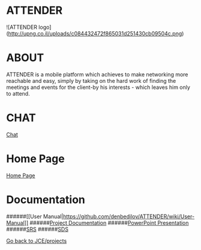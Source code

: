 # ATTENDER

![ATTENDER logo] (http://upng.co.il/uploads/c084432472f865031d251430cb09504c.png)

# ABOUT
ATTENDER  is a mobile platform which achieves to make networking more reachable and easy, simply by taking on the hard work of finding the meetings and events for the client-by his interests - which leaves him only to attend. 
</p>

# CHAT

[Chat](https://gitter.im/denbedilov/ATTENDER?utm_source=badge&utm_medium=badge&utm_campaign=pr-badge&utm_content=badge)

# Home Page

[Home Page]( https://github.com/denbedilov/ATTENDER/wiki)

# Documentation
######[[User Manual|https://github.com/denbedilov/ATTENDER/wiki/User-Manual]]
######[Project Documentation](https://www.dropbox.com/s/9ixz4wwwpg6ccfv/Attender.docx?dl=0)
######[PowerPoint Presentation](http://app.emaze.com/@AOTQROTW/attender#1)
######[SRS](https://docs.google.com/document/d/1Nb8qIyNllFHEUo6v4j27-h6mLMIhX9EyRbs_Bel3VG0/edit?usp=sharing)
######[SDS](https://github.com/denbedilov/ATTENDER/wiki/SDS)

[Go back to JCE/projects](https://github.com/jce-il/se-class/wiki/Projects)



